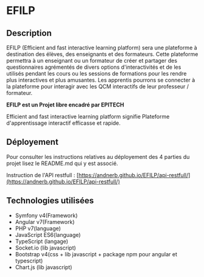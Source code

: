 # EFILP

## Description

EFILP (Efficient and fast interactive learning platform) sera une plateforme à destination des élèves, des enseignants et des formateurs. Cette plateforme permettra à un enseignant ou un formateur de créer et partager des questionnaires agrémentés de divers options d'interactivités et de les utilisés pendant les cours ou les sessions de formations pour les rendre plus interactives et plus amusantes. Les apprentis pourrons se connecter à la plateforme pour interagir avec les QCM interactifs de leur professeur / formateur.

**EFILP est un Projet libre encadré par EPITECH**

Efficient and fast interactive learning platform signifie Plateforme d'apprentissage interactif efficasse et rapide.

## Déployement

Pour consulter les instructions relatives au déployement des 4 parties du projet lisez le README.md qui y est associé.

Instruction de l'API restfull : [https://andnerb.github.io/EFILP/api-restfull/](https://andnerb.github.io/EFILP/api-restfull/)

## Technologies utilisées

- Symfony v4(Framework)
- Angular v7(Framework)
- PHP v7(language)
- JavaScript ES6(language)
- TypeScript (langage)
- Socket.io (lib javascript)
- Bootstrap v4(css + lib javascript + package npm pour angular et typescript)
- Chart.js (lib javascript)
